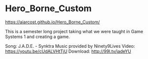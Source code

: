 # Hero_Borne_Custom

https://aiarcost.github.io/Hero_Borne_Custom/

This is a semester long project taking what we were taught in Game Systems 1 and creating a game.

Song: J.A.D.E. - Synktra
Music provided by Ninety9Lives
Video: https://youtu.be/cUdALVHtTjU
Download: http://99l.tv/jadeYU


